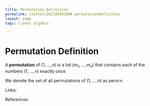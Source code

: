```yaml
---
title: Permutation Definition
permalink: /zettel/202105091800_permutationDefinition
layout: page
tags: linear algebra

---
```

# Permutation Definition

A **permutation** of $(1, \ldots, n)$ is a list $(m_1, \ldots, m_n)$ that contains each of the numbers
$(1, \ldots, n)$ exactly once.

We denote the set of all permutations of $(1, \ldots, n)$ as $\mathrm{perm} \, n$

Links: 

References: 


